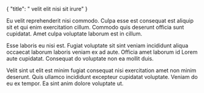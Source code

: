 {
  "title": " velit elit nisi sit irure"
}

Eu velit reprehenderit nisi commodo. Culpa esse est consequat est aliquip sit et qui enim exercitation cillum. Commodo quis deserunt officia sunt cupidatat. Amet culpa voluptate laborum est in cillum.

Esse laboris eu nisi est. Fugiat voluptate sit sint veniam incididunt aliqua occaecat laborum laboris veniam ex ad aute. Officia amet laborum id Lorem aute cupidatat. Consequat do voluptate non ea mollit duis.

Velit sint ut elit est minim fugiat consequat nisi exercitation amet non minim deserunt. Quis ullamco incididunt excepteur cupidatat voluptate. Veniam do eu ex tempor. Ea sint anim dolore voluptate ut.
